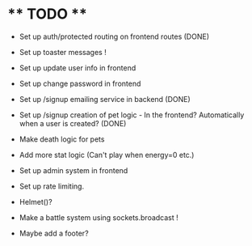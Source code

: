 # ** TODO **
- Set up auth/protected routing on frontend routes (DONE)

- Set up toaster messages !

- Set up update user info in frontend
- Set up change password in frontend

- Set up /signup emailing service in backend (DONE)
- Set up /signup creation of pet logic - In the frontend? Automatically when a user is created? (DONE)

- Make death logic for pets

- Add more stat logic (Can't play when energy=0 etc.)

- Set up admin system in frontend

- Set up rate limiting.

- Helmet()?

- Make a battle system using sockets.broadcast !

- Maybe add a footer?
